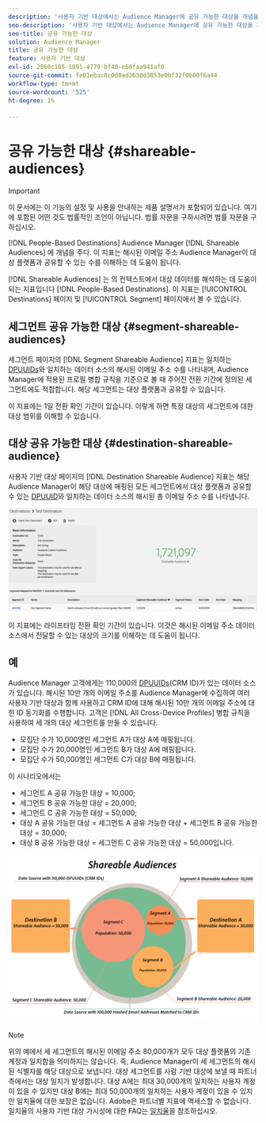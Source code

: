 ```yaml
---
description: '사용자 기반 대상에서는 Audience Manager에 공유 가능한 대상을 개념을 도입합니다. 이 지표는 해시된 이메일 주소 Audience Manager이 대상 플랫폼과 공유할 수 있는 수를 이해하는 데 도움이 됩니다. '
seo-description: '사용자 기반 대상에서는 Audience Manager에 공유 가능한 대상을 개념을 도입합니다. 이 지표는 해시된 이메일 주소 Audience Manager이 대상 플랫폼과 공유할 수 있는 수를 이해하는 데 도움이 됩니다. '
seo-title: 공유 가능한 대상
solution: Audience Manager
title: 공유 가능한 대상
feature: 사용자 기반 대상
exl-id: 2860c105-1091-4779-bf40-e66faa941af0
source-git-commit: fe01ebac8c0d0ad3630d3853e0bf32f0b00f6a44
workflow-type: tm+mt
source-wordcount: '525'
ht-degree: 1%

---
```


# 공유 가능한 대상 {#shareable-audiences}

>[!IMPORTANT]
>이 문서에는 이 기능의 설정 및 사용을 안내하는 제품 설명서가 포함되어 있습니다. 여기에 포함된 어떤 것도 법률적인 조언이 아닙니다. 법률 자문을 구하시려면 법률 자문을 구하십시오.

[!DNL People-Based Destinations] Audience Manager [!DNL Shareable Audiences] 에 개념을 주다. 이 지표는 해시된 이메일 주소 Audience Manager이 대상 플랫폼과 공유할 수 있는 수를 이해하는 데 도움이 됩니다.

[!DNL Shareable Audiences] 는 의 컨텍스트에서 대상 데이터를 해석하는 데 도움이 되는 지표입니다 [!DNL People-Based Destinations]. 이 지표는 [!UICONTROL Destinations] 페이지 및 [!UICONTROL Segment] 페이지에서 볼 수 있습니다.

## 세그먼트 공유 가능한 대상 {#segment-shareable-audiences}

세그먼트 페이지의 [!DNL Segment Shareable Audience] 지표는 일치하는 [DPUUIDs](../../reference/ids-in-aam.md)와 일치하는 데이터 소스의 해시된 이메일 주소 수를 나타내며, Audience Manager에 적용된 프로필 병합 규칙을 기준으로 볼 때 주어진 전환 기간에 정의된 세그먼트에도 적합합니다. 해당 세그먼트는 대상 플랫폼과 공유할 수 있습니다.

이 지표에는 1일 전환 확인 기간이 있습니다. 이렇게 하면 특정 대상의 세그먼트에 대한 대상 범위를 이해할 수 있습니다.

## 대상 공유 가능한 대상 {#destination-shareable-audience}

사용자 기반 대상 페이지의 [!DNL Destination Shareable Audience] 지표는 해당 Audience Manager이 해당 대상에 매핑된 모든 세그먼트에서 대상 플랫폼과 공유할 수 있는 [DPUUID](../../reference/ids-in-aam.md)와 일치하는 데이터 소스의 해시된 총 이메일 주소 수를 나타냅니다.

![공유 가능한 대상](assets/dest-shareable-audiences.png)

이 지표에는 라이프타임 전환 확인 기간이 있습니다. 이것은 해시된 이메일 주소 데이터 소스에서 전달할 수 있는 대상의 크기를 이해하는 데 도움이 됩니다.

## 예

Audience Manager 고객에게는 110,000의 [DPUUIDs](../../reference/ids-in-aam.md)(CRM ID)가 있는 데이터 소스가 있습니다. 해시된 10만 개의 이메일 주소를 Audience Manager에 수집하여 여러 사용자 기반 대상과 함께 사용하고 CRM ID에 대해 해시된 10만 개의 이메일 주소에 대한 ID 동기화를 수행합니다. 고객은 [!DNL All Cross-Device Profiles] 병합 규칙을 사용하여 세 개의 대상 세그먼트를 만들 수 있습니다.

* 모집단 수가 10,000명인 세그먼트 A가 대상 A에 매핑됩니다.
* 모집단 수가 20,000명인 세그먼트 B가 대상 A에 매핑됩니다.
* 모집단 수가 50,000명인 세그먼트 C가 대상 B에 매핑됩니다.

이 시나리오에서는

* 세그먼트 A 공유 가능한 대상 = 10,000;
* 세그먼트 B 공유 가능한 대상 = 20,000;
* 세그먼트 C 공유 가능한 대상 = 50,000;
* 대상 A 공유 가능한 대상 = 세그먼트 A 공유 가능한 대상 + 세그먼트 B 공유 가능한 대상 = 30,000;
* 대상 B 공유 가능한 대상 = 세그먼트 C 공유 가능한 대상 = 50,000입니다.

![shareable-audiences-diagram](assets/shareable-audiences.png)

>[!NOTE]
>
>위의 예에서 세 세그먼트의 해시된 이메일 주소 80,000개가 모두 대상 플랫폼의 기존 계정과 일치함을 의미하지는 않습니다. 즉, Audience Manager이 세 세그먼트의 해시된 식별자를 해당 대상으로 보냅니다. 대상 세그먼트를 사람 기반 대상에 보낼 때 파트너 측에서는 대상 일치가 발생합니다. 대상 A에는 최대 30,000개의 일치하는 사용자 계정이 있을 수 있지만 대상 B에는 최대 50,000개의 일치하는 사용자 계정이 있을 수 있지만 일치율에 대한 보장은 없습니다. Adobe은 파트너별 지표에 액세스할 수 없습니다. 일치율의 사용자 기반 대상 가시성에 대한 FAQ는 [일치율](../../faq/faq-people-based-destinations.md#match-rates)을 참조하십시오.
